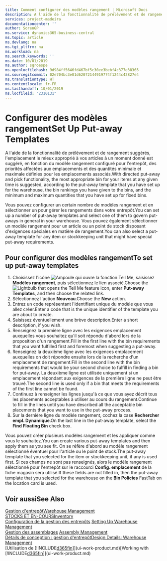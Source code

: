 ```yaml
---
title: Comment configurer des modèles rangement | Microsoft Docs
description: A l'aide de la fonctionnalité de prélèvement et de rangement suggérés, l'emplacement le mieux approprié à vos articles à un moment donné est suggéré, en fonction du modèle rangement configuré pour l'entrepôt, des priorités affectées aux emplacements et des quantités minimale et maximale définies pour les emplacements associés.
services: project-madeira
documentationcenter: ''
author: SorenGP
ms.service: dynamics365-business-central
ms.topic: article
ms.devlang: na
ms.tgt_pltfrm: na
ms.workload: na
ms.search.keywords: ''
ms.date: 10/01/2019
ms.author: sgroespe
ms.openlocfilehash: 9d984ff5646fd467bf5c30ee3bebf4c377e38365
ms.sourcegitcommit: 02e704bc3e01d62072144919774f1244c42827e4
ms.translationtype: HT
ms.contentlocale: fr-FR
ms.lasthandoff: 10/01/2019
ms.locfileid: "2310131"
---
```

# <a name="set-up-put-away-templates"></a><span data-ttu-id="17523-103">Configurer des modèles rangement</span><span class="sxs-lookup"><span data-stu-id="17523-103">Set Up Put-away Templates</span></span>
<span data-ttu-id="17523-104">A l'aide de la fonctionnalité de prélèvement et de rangement suggérés, l'emplacement le mieux approprié à vos articles à un moment donné est suggéré, en fonction du modèle rangement configuré pour l'entrepôt, des priorités affectées aux emplacements et des quantités minimale et maximale définies pour les emplacements associés.</span><span class="sxs-lookup"><span data-stu-id="17523-104">With directed put-away and pick functionality, the most appropriate bin for your items at any given time is suggested, according to the put-away template that you have set up for the warehouse, the bin rankings you have given to the bins, and the minimum and maximum quantities that you have set up for fixed bins.</span></span>  

<span data-ttu-id="17523-105">Vous pouvez configurer un certain nombre de modèles rangement et en sélectionner un pour gérer les rangements dans votre entrepôt.</span><span class="sxs-lookup"><span data-stu-id="17523-105">You can set up a number of put-away templates and select one of them to govern put-aways in general in your warehouse.</span></span> <span data-ttu-id="17523-106">Vous pouvez également sélectionner un modèle rangement pour un article ou un point de stock disposant d'exigences spéciales en matière de rangement.</span><span class="sxs-lookup"><span data-stu-id="17523-106">You can also select a put-away template for any item or stockkeeping unit that might have special put-away requirements.</span></span>  

## <a name="to-set-up-put-away-templates"></a><span data-ttu-id="17523-107">Pour configurer des modèles rangement</span><span class="sxs-lookup"><span data-stu-id="17523-107">To set up put-away templates</span></span>  
1.  <span data-ttu-id="17523-108">Choisissez l'icône ![Ampoule qui ouvre la fonction Tell Me](media/ui-search/search_small.png "Dites-moi ce que vous voulez faire"), saisissez **Modèles rangement**, puis sélectionnez le lien associé.</span><span class="sxs-lookup"><span data-stu-id="17523-108">Choose the ![Lightbulb that opens the Tell Me feature](media/ui-search/search_small.png "Tell me what you want to do") icon, enter **Put-away Templates**, and then choose the related link.</span></span>  
2.  <span data-ttu-id="17523-109">Sélectionnez l'action **Nouveau**.</span><span class="sxs-lookup"><span data-stu-id="17523-109">Choose the **New** action.</span></span>  
3.  <span data-ttu-id="17523-110">Entrez un code représentant l'identifiant unique du modèle que vous allez créer.</span><span class="sxs-lookup"><span data-stu-id="17523-110">Enter a code that is the unique identifier of the template you are about to create.</span></span>  
4.  <span data-ttu-id="17523-111">Saisissez éventuellement une brève description.</span><span class="sxs-lookup"><span data-stu-id="17523-111">Enter a short description, if you wish.</span></span>  
5.  <span data-ttu-id="17523-112">Renseignez la première ligne avec les exigences emplacement auxquelles vous souhaitez qu'il soit répondu d'abord lors de la proposition d'un rangement.</span><span class="sxs-lookup"><span data-stu-id="17523-112">Fill in the first line with the bin requirements that you want fulfilled first and foremost when suggesting a put-away.</span></span>  
6.  <span data-ttu-id="17523-113">Renseignez la deuxième ligne avec les exigences emplacement auxquelles on doit répondre ensuite lors de la recherche d'un emplacement de rangement.</span><span class="sxs-lookup"><span data-stu-id="17523-113">Fill in the second line with the bin requirements that would be your second choice to fulfill in finding a bin for put-away.</span></span> <span data-ttu-id="17523-114">La deuxième ligne est utilisée uniquement si un emplacement répondant aux exigences de la première ligne ne peut être trouvé.</span><span class="sxs-lookup"><span data-stu-id="17523-114">The second line is used only if a bin that meets the requirements of the first line cannot be found.</span></span>  
7.  <span data-ttu-id="17523-115">Continuez à renseigner les lignes jusqu'à ce que vous ayez décrit tous les placements acceptables à utiliser au cours du rangement.</span><span class="sxs-lookup"><span data-stu-id="17523-115">Continue to fill in the lines until you have described all the acceptable bin placements that you want to use in the put-away process.</span></span>  
8.  <span data-ttu-id="17523-116">Sur la dernière ligne du modèle rangement, cochez la case **Rechercher empl. Dynamique**.</span><span class="sxs-lookup"><span data-stu-id="17523-116">On the last line in the put-away template, select the **Find Floating Bin** check box.</span></span>  

<span data-ttu-id="17523-117">Vous pouvez créer plusieurs modèles rangement et les appliquer comme vous le souhaitez.</span><span class="sxs-lookup"><span data-stu-id="17523-117">You can create various put-away templates and then apply them as you see fit.</span></span> <span data-ttu-id="17523-118">On se réfère d'abord au modèle rangement sélectionné éventuel pour l'article ou le point de stock.</span><span class="sxs-lookup"><span data-stu-id="17523-118">The put-away template that you selected for the item or stockkeeping unit, if any is used first.</span></span> <span data-ttu-id="17523-119">Si ces champs ne sont pas renseignés, alors le modèle rangement sélectionné pour l'entrepôt sur le raccourci **Config. emplacement** de la fiche magasin sera utilisé.</span><span class="sxs-lookup"><span data-stu-id="17523-119">If these fields are not filled in, then the put-away template that you selected for the warehouse on the **Bin Policies** FastTab on the location card is used.</span></span>  

## <a name="see-also"></a><span data-ttu-id="17523-120">Voir aussi</span><span class="sxs-lookup"><span data-stu-id="17523-120">See Also</span></span>  
[<span data-ttu-id="17523-121">Gestion d'entrepôt</span><span class="sxs-lookup"><span data-stu-id="17523-121">Warehouse Management</span></span>](warehouse-manage-warehouse.md)  
[<span data-ttu-id="17523-122">STOCKS ET EN-COURS</span><span class="sxs-lookup"><span data-stu-id="17523-122">Inventory</span></span>](inventory-manage-inventory.md)  
<span data-ttu-id="17523-123">[Configuration de la gestion des entrepôts](warehouse-setup-warehouse.md)   </span><span class="sxs-lookup"><span data-stu-id="17523-123">[Setting Up Warehouse Management](warehouse-setup-warehouse.md)   </span></span>  
<span data-ttu-id="17523-124">[Gestion des assemblages](assembly-assemble-items.md)  </span><span class="sxs-lookup"><span data-stu-id="17523-124">[Assembly Management](assembly-assemble-items.md)  </span></span>  
[<span data-ttu-id="17523-125">Détails de conception : gestion d'entrepôt</span><span class="sxs-lookup"><span data-stu-id="17523-125">Design Details: Warehouse Management</span></span>](design-details-warehouse-management.md)  
<span data-ttu-id="17523-126">[Utilisation de [!INCLUDE[d365fin](includes/d365fin_md.md)]](ui-work-product.md)</span><span class="sxs-lookup"><span data-stu-id="17523-126">[Working with [!INCLUDE[d365fin](includes/d365fin_md.md)]](ui-work-product.md)</span></span>
